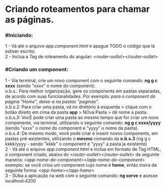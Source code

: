 # Criando roteamentos para chamar as páginas.

### #Iniciando: <br>
1 - Vá até o arquivo *app.component.html* e apague TODO o código que lá estiver escrito. <br>
2 - Inclua a Tag de roteamento do angular: <*router-outlet*></*router-outlet*> <br>
### #Criando um component: <br>
1 - Via terminal, crie um novo component com o seguinte comando: **ng g c xxxx**  (sendo "xxxx" o nome do component).<br>
o.b.s.: Para melhor organização, gere os components em pastas separadas, de acordo com suas funcionalidades. Por exemplo: *para o component da página "Home", deixe-a na pastas "paginas"*. <br>
o.b.s.2: Para criar uma pasta, vá no diretório à esquerda > clique com o botão direito em cima da pasta **app** > NOva Pasta > dê nome a pasta.<br>
o.b.s.3: VocÊ pode criar uma pasta ao mesmo tempo que for criar um novo componente, via terminal, utilizando o seguinte comando: **ng g c xxxx/yyyy** (sendo "xxxx" o nome do component e "yyyy" o nome da pasta). <br>
o.b.s.4: De mesmo modo, você pode criar e inserir novos components, em pastas pré-existentes, utilizando o **mesmo** comando da **o.b.s.3** (ng g c kkkk/yyyy - sendo "kkkk" o component e "yyyy" a pasta ja existente) <br>
2 - Vá até o arquivo *app.component.html*  e inclua em formato de Tag HTML, o component criado, abaixo do <*router-outlet*></*router-outlet*> da seguinte maneira: <*app-nome-do-component*></*app-nome-do-component*> <br>
exemplo: se você criou um component cujo nome é **home**, então insira da seguinte forma: <*app-home*></*app-home*> <br>
3 - SUba a aplicação na web com o seguinte comando: **ng serve** e acesse localhost:4200
